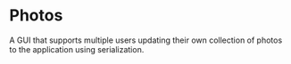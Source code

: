 # Photos
A GUI that supports multiple users updating their own collection of photos to the application using serialization.
